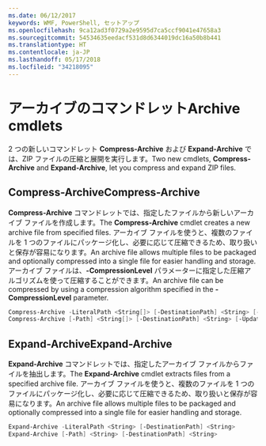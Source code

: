 ```yaml
---
ms.date: 06/12/2017
keywords: WMF, PowerShell, セットアップ
ms.openlocfilehash: 9ca12ad3f0729a2e9595d7ca5ccf9041e47658a3
ms.sourcegitcommit: 54534635eedacf531d8d6344019dc16a50b8b441
ms.translationtype: HT
ms.contentlocale: ja-JP
ms.lasthandoff: 05/17/2018
ms.locfileid: "34218095"
---
```

# <a name="archive-cmdlets"></a><span data-ttu-id="b4c21-102">アーカイブのコマンドレット</span><span class="sxs-lookup"><span data-stu-id="b4c21-102">Archive cmdlets</span></span>

<span data-ttu-id="b4c21-103">2 つの新しいコマンドレット **Compress-Archive** および **Expand-Archive** では、ZIP ファイルの圧縮と展開を実行します。</span><span class="sxs-lookup"><span data-stu-id="b4c21-103">Two new cmdlets, **Compress-Archive** and **Expand-Archive**, let you compress and expand ZIP files.</span></span>

## <a name="compress-archive"></a><span data-ttu-id="b4c21-104">Compress-Archive</span><span class="sxs-lookup"><span data-stu-id="b4c21-104">Compress-Archive</span></span>
<span data-ttu-id="b4c21-105">**Compress-Archive** コマンドレットでは、指定したファイルから新しいアーカイブ ファイルを作成します。</span><span class="sxs-lookup"><span data-stu-id="b4c21-105">The **Compress-Archive** cmdlet creates a new archive file from specified files.</span></span> <span data-ttu-id="b4c21-106">アーカイブ ファイルを使うと、複数のファイルを 1 つのファイルにパッケージ化し、必要に応じて圧縮できるため、取り扱いと保存が容易になります。</span><span class="sxs-lookup"><span data-stu-id="b4c21-106">An archive file allows multiple files to be packaged and optionally compressed into a single file for easier handling and storage.</span></span> <span data-ttu-id="b4c21-107">アーカイブ ファイルは、**-CompressionLevel** パラメーターに指定した圧縮アルゴリズムを使って圧縮することができます。</span><span class="sxs-lookup"><span data-stu-id="b4c21-107">An archive file can be compressed by using a compression algorithm specified in the **-CompressionLevel** parameter.</span></span>
```powershell
Compress-Archive -LiteralPath <String[]> [-DestinationPath] <String> [-Update] [-CompressionLevel <Microsoft.PowerShell.Commands.CompressionLevel>]
Compress-Archive [-Path] <String[]> [-DestinationPath] <String> [-Update] [-CompressionLevel <Microsoft.PowerShell.Commands.CompressionLevel>]
```

## <a name="expand-archive"></a><span data-ttu-id="b4c21-108">Expand-Archive</span><span class="sxs-lookup"><span data-stu-id="b4c21-108">Expand-Archive</span></span>
<span data-ttu-id="b4c21-109">**Expand-Archive** コマンドレットでは、指定したアーカイブ ファイルからファイルを抽出します。</span><span class="sxs-lookup"><span data-stu-id="b4c21-109">The **Expand-Archive** cmdlet extracts files from a specified archive file.</span></span> <span data-ttu-id="b4c21-110">アーカイブ ファイルを使うと、複数のファイルを 1 つのファイルにパッケージ化し、必要に応じて圧縮できるため、取り扱いと保存が容易になります。</span><span class="sxs-lookup"><span data-stu-id="b4c21-110">An archive file allows multiple files to be packaged and optionally compressed into a single file for easier handling and storage.</span></span>
```powershell
Expand-Archive -LiteralPath <String> [-DestinationPath] <String>
Expand-Archive [-Path] <String> [-DestinationPath] <String>
```
